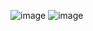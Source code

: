 ![image](https://user-images.githubusercontent.com/58859056/108599930-06324080-73ba-11eb-8cc6-eb492afba200.png)
![image](https://user-images.githubusercontent.com/58859056/108599954-28c45980-73ba-11eb-9b0c-f3f303548ece.png)
